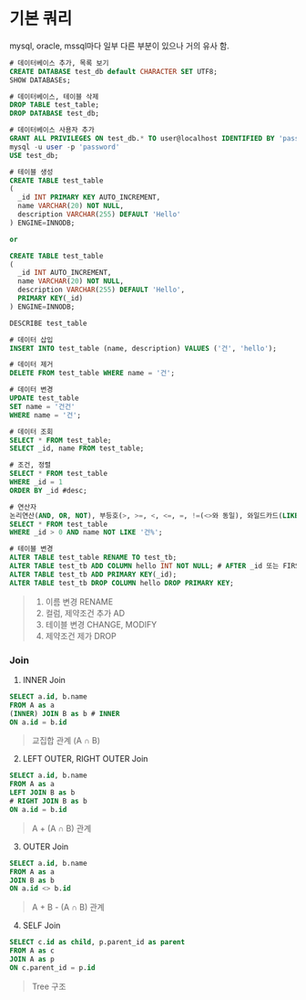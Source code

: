 # 기본 쿼리
mysql, oracle, mssql마다 일부 다른 부분이 있으나 거의 유사 함.
```sql
# 데이터베이스 추가, 목록 보기
CREATE DATABASE test_db default CHARACTER SET UTF8;
SHOW DATABASEs;
```
```sql
# 데이터베이스, 테이블 삭제
DROP TABLE test_table;
DROP DATABASE test_db;
```
```sql
# 데이터베이스 사용자 추가
GRANT ALL PRIVILEGES ON test_db.* TO user@localhost IDENTIFIED BY 'password'
mysql -u user -p 'password'
USE test_db;
```

```sql
# 테이블 생성
CREATE TABLE test_table
(
  _id INT PRIMARY KEY AUTO_INCREMENT,
  name VARCHAR(20) NOT NULL,
  description VARCHAR(255) DEFAULT 'Hello'
) ENGINE=INNODB;

or 

CREATE TABLE test_table
(
  _id INT AUTO_INCREMENT,
  name VARCHAR(20) NOT NULL,
  description VARCHAR(255) DEFAULT 'Hello',
  PRIMARY KEY(_id)
) ENGINE=INNODB;

DESCRIBE test_table
```

```sql
# 데이터 삽입
INSERT INTO test_table (name, description) VALUES ('건', 'hello');
```
```sql
# 데이터 제거
DELETE FROM test_table WHERE name = '건';
```
```sql
# 데이터 변경
UPDATE test_table
SET name = '건건'
WHERE name = '건';
```
```sql
# 데이터 조회
SELECT * FROM test_table;
SELECT _id, name FROM test_table;
```

```sql
# 조건, 정렬
SELECT * FROM test_table
WHERE _id = 1
ORDER BY _id #desc;
```

```sql
# 연산자
논리연산(AND, OR, NOT), 부등호(>, >=, <, <=, =, !=(<>와 동일), 와일드카드(LIKE, %)
SELECT * FROM test_table
WHERE _id > 0 AND name NOT LIKE '건%';
```

```sql
# 테이블 변경
ALTER TABLE test_table RENAME TO test_tb;
ALTER TABLE test_tb ADD COLUMN hello INT NOT NULL; # AFTER _id 또는 FIRST로 위치 지정 가능
ALTER TABLE test_tb ADD PRIMARY KEY(_id);
ALTER TABLE test_tb DROP COLUMN hello DROP PRIMARY KEY;
```
> 1. 이름 변경 RENAME
> 2. 컬럼, 제약조건 추가 AD
> 3. 테이블 변경 CHANGE, MODIFY
> 4. 제약조건 제가 DROP

### Join
1. INNER Join
```sql
SELECT a.id, b.name
FROM A as a
(INNER) JOIN B as b # INNER 
ON a.id = b.id
```
> 교집합 관계 (A ∩ B)

2. LEFT OUTER, RIGHT OUTER Join
```sql
SELECT a.id, b.name
FROM A as a
LEFT JOIN B as b 
# RIGHT JOIN B as b
ON a.id = b.id
```
> A + (A ∩ B) 관계

3. OUTER Join
```sql
SELECT a.id, b.name
FROM A as a
JOIN B as b
ON a.id <> b.id
```
> A + B - (A ∩ B) 관계

4. SELF Join
```sql
SELECT c.id as child, p.parent_id as parent
FROM A as c
JOIN A as p
ON c.parent_id = p.id
```
> Tree 구조
